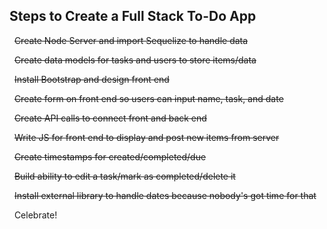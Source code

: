 Steps to Create a Full Stack To-Do App
---------------------------

&nbsp;
~~Create Node Server and import Sequelize to handle data~~

&nbsp;
~~Create data models for tasks and users to store items/data~~

&nbsp;
~~Install Bootstrap and design front end~~

&nbsp;
~~Create form on front end so users can input name, task, and date~~

&nbsp;
~~Create API calls to connect front and back end~~

&nbsp;
~~Write JS for front end to display and post new items from server~~

&nbsp;
~~Create timestamps for created/completed/due~~

&nbsp;
~~Build ability to edit a task/mark as completed/delete it~~

&nbsp;
~~Install external library to handle dates because nobody's got time for that~~

&nbsp;
Celebrate!